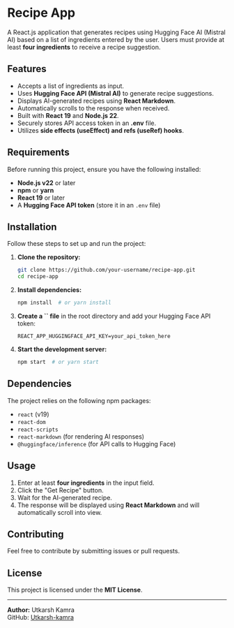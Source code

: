 # Recipe App

A React.js application that generates recipes using Hugging Face AI (Mistral AI) based on a list of ingredients entered by the user. Users must provide at least **four ingredients** to receive a recipe suggestion.

## Features

- Accepts a list of ingredients as input.
- Uses **Hugging Face API (Mistral AI)** to generate recipe suggestions.
- Displays AI-generated recipes using **React Markdown**.
- Automatically scrolls to the response when received.
- Built with **React 19** and **Node.js 22**.
- Securely stores API access token in an **.env** file.
- Utilizes **side effects (useEffect) and refs (useRef) hooks**.

## Requirements

Before running this project, ensure you have the following installed:

- **Node.js v22** or later
- **npm** or **yarn**
- **React 19** or later
- A **Hugging Face API token** (store it in an `.env` file)

## Installation

Follow these steps to set up and run the project:

1. **Clone the repository:**

   ```sh
   git clone https://github.com/your-username/recipe-app.git
   cd recipe-app
   ```

2. **Install dependencies:**

   ```sh
   npm install  # or yarn install
   ```

3. **Create a **``** file** in the root directory and add your Hugging Face API token:

   ```env
   REACT_APP_HUGGINGFACE_API_KEY=your_api_token_here
   ```

4. **Start the development server:**

   ```sh
   npm start  # or yarn start
   ```

## Dependencies

The project relies on the following npm packages:

- `react` (v19)
- `react-dom`
- `react-scripts`
- `react-markdown` (for rendering AI responses)
- `@huggingface/inference` (for API calls to Hugging Face)

## Usage

1. Enter at least **four ingredients** in the input field.
2. Click the "Get Recipe" button.
3. Wait for the AI-generated recipe.
4. The response will be displayed using **React Markdown** and will automatically scroll into view.

## Contributing

Feel free to contribute by submitting issues or pull requests.

## License

This project is licensed under the **MIT License**.

---

**Author:** Utkarsh Kamra\
GitHub: [Utkarsh-kamra](https://github.com/Utkarsh-kamra)







<!-- # React + Vite

This template provides a minimal setup to get React working in Vite with HMR and some ESLint rules.

Currently, two official plugins are available:

- [@vitejs/plugin-react](https://github.com/vitejs/vite-plugin-react/blob/main/packages/plugin-react/README.md) uses [Babel](https://babeljs.io/) for Fast Refresh
- [@vitejs/plugin-react-swc](https://github.com/vitejs/vite-plugin-react-swc) uses [SWC](https://swc.rs/) for Fast Refresh -->
